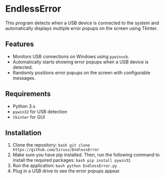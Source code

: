 # EndlessError
This program detects when a USB device is connected to the system and automatically displays multiple error popups on the screen using Tkinter.

## Features
- Monitors USB connections on Windows using `pywinusb`.
- Automatically starts showing error popups when a USB device is detected.
- Randomly positions error popups on the screen with configurable messages.

## Requirements
- Python 3.x
- `pywin32` for USB detection
- `tkinter` for GUI

## Installation

1. Clone the repository: ```bash git clone https://github.com/5iruss/EndlessError ``` 
2. Make sure you have pip installed. Then, run the following command to install the required packages: ```bash pip install pywin32 ``` 
3. Run the application: ```bash python EndlessError.py ``` 
4. Plug in a USB drive to see the error popups appear.



